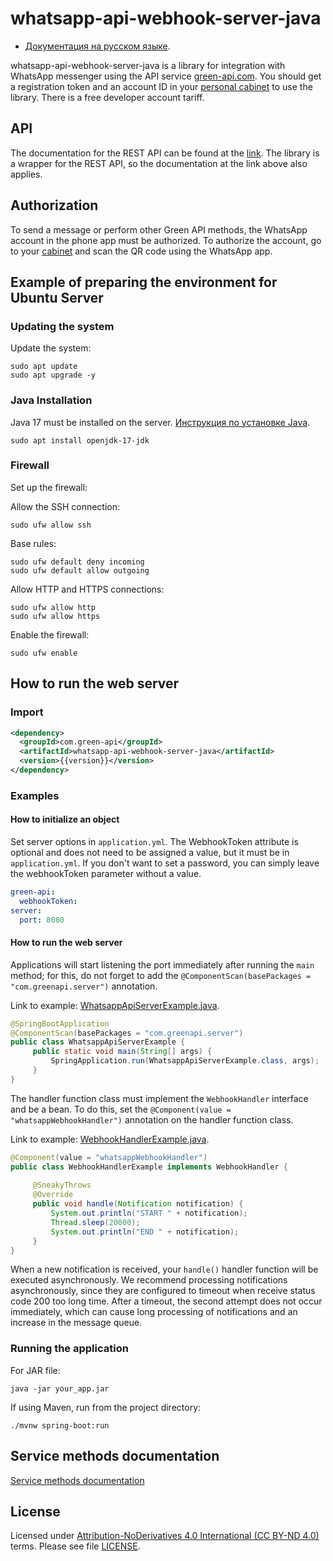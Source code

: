 # whatsapp-api-webhook-server-java

- [Документация на русском языке](src/main/java/com/greenapi/server/docs/README_RU.md).

whatsapp-api-webhook-server-java is a library for integration with WhatsApp messenger using the API
service [green-api.com](https://green-api.com/en/). You should get a registration token and an account ID in
your [personal cabinet](https://console.green-api.com/) to use the library. There is a free developer account tariff.

## API

The documentation for the REST API can be found at the [link](https://green-api.com/en/docs/). The library is a wrapper
for the REST API, so the documentation at the link above also applies.

## Authorization

To send a message or perform other Green API methods, the WhatsApp account in the phone app must be authorized. To
authorize the account, go to your [cabinet](https://console.green-api.com/) and scan the QR code using the WhatsApp app.

## Example of preparing the environment for Ubuntu Server

### Updating the system

Update the system:

```shell
sudo apt update
sudo apt upgrade -y
```

### Java Installation

Java 17 must be installed on the server. [Инструкция по установке Java](https://openjdk.org/install/).

```shell
sudo apt install openjdk-17-jdk
```

### Firewall

Set up the firewall:

Allow the SSH connection:

```shell
sudo ufw allow ssh
```

Base rules:

```shell
sudo ufw default deny incoming
sudo ufw default allow outgoing
```

Allow HTTP and HTTPS connections:

```shell
sudo ufw allow http
sudo ufw allow https
```

Enable the firewall:

```shell
sudo ufw enable
```

## How to run the web server

### Import

```xml
<dependency>
  <groupId>com.green-api</groupId>
  <artifactId>whatsapp-api-webhook-server-java</artifactId>
  <version>{{version}}</version>
</dependency>
```

### Examples

#### How to initialize an object

Set server options in `application.yml`.
The WebhookToken attribute is optional and does not need to be assigned a value, but it must be in `application.yml`.
If you don't want to set a password, you can simply leave the webhookToken parameter without a value.

```yaml
green-api:
  webhookToken:
server:
  port: 8080
```

#### How to run the web server

Applications will start listening the port immediately after running the `main` method; 
for this, do not forget to add the `@ComponentScan(basePackages = "com.greenapi.server")` annotation.

Link to example: [WhatsappApiServerExample.java](src/main/java/com/greenapi/server/examples/WhatsappApiServerExample.java).

```java
@SpringBootApplication
@ComponentScan(basePackages = "com.greenapi.server")
public class WhatsappApiServerExample {
     public static void main(String[] args) {
         SpringApplication.run(WhatsappApiServerExample.class, args);
     }
}
```

The handler function class must implement the `WebhookHandler` interface and be a bean.
To do this, set the `@Component(value = "whatsappWebhookHandler")` annotation on the handler function class.

Link to example: [WebhookHandlerExample.java](src/main/java/com/greenapi/server/examples/WebhookHandlerExample.java).

```java
@Component(value = "whatsappWebhookHandler")
public class WebhookHandlerExample implements WebhookHandler {
    
     @SneakyThrows
     @Override
     public void handle(Notification notification) {
         System.out.println("START " + notification);
         Thread.sleep(20000);
         System.out.println("END " + notification);
     }
}
```

When a new notification is received, your `handle()` handler function will be executed asynchronously.
We recommend processing notifications asynchronously, since they are configured to timeout when receive status code 200 too long time.
After a timeout, the second attempt does not occur immediately, which can cause long processing of notifications and an increase in the message queue.

### Running the application

For JAR file:

```shell
java -jar your_app.jar
```

If using Maven, run from the project directory:

```shell
./mvnw spring-boot:run
```

## Service methods documentation

[Service methods documentation](https://green-api.com/en/docs/api/)

## License

Licensed under [
Attribution-NoDerivatives 4.0 International (CC BY-ND 4.0)
](https://creativecommons.org/licenses/by-nd/4.0/) terms.
Please see file [LICENSE](LICENSE.txt).